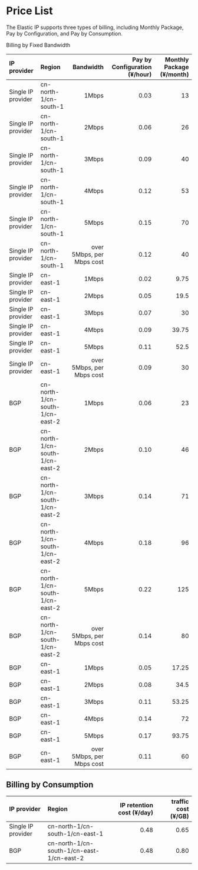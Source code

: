 # Price List

The Elastic IP supports three types of billing, including Monthly Package, Pay by Configuration, and Pay by Consumption.

Billing by Fixed Bandwidth

IP provider	| Region	|Bandwidth	| Pay by Configuration (¥/hour)	 |Monthly Package (¥/month) |
:---|:--- |---: |---: |---: |
Single IP provider	| cn-north-1/cn-south-1 | 1Mbps | 0.03	| 13	|
Single IP provider	| cn-north-1/cn-south-1 | 2Mbps | 0.06	| 26	|
Single IP provider	| cn-north-1/cn-south-1 | 3Mbps | 0.09	| 40	|
Single IP provider	| cn-north-1/cn-south-1 | 4Mbps | 0.12	| 53	|
Single IP provider	| cn-north-1/cn-south-1 | 5Mbps | 0.15	| 70	|
Single IP provider	| cn-north-1/cn-south-1 | over 5Mbps, per Mbps cost | 0.12	| 40	|
Single IP provider	| cn-east-1 | 1Mbps | 0.02	| 9.75	|
Single IP provider	| cn-east-1 | 2Mbps | 0.05	| 19.5	|
Single IP provider	| cn-east-1 | 3Mbps | 0.07	| 30	|
Single IP provider	| cn-east-1 | 4Mbps | 0.09	| 39.75	|
Single IP provider	| cn-east-1 | 5Mbps | 0.11	| 52.5	|
Single IP provider	| cn-east-1 | over 5Mbps, per Mbps cost | 0.09 |	 30	|
BGP	| cn-north-1/cn-south-1/cn-east-2 | 1Mbps | 0.06	| 23	|
BGP	| cn-north-1/cn-south-1/cn-east-2 | 2Mbps | 0.10	| 46	|
BGP	| cn-north-1/cn-south-1/cn-east-2 | 3Mbps | 0.14	| 71	|
BGP	| cn-north-1/cn-south-1/cn-east-2 | 4Mbps | 0.18	| 96	|
BGP	| cn-north-1/cn-south-1/cn-east-2 | 5Mbps | 0.22	| 125	|
BGP	| cn-north-1/cn-south-1/cn-east-2 | over 5Mbps, per Mbps cost | 0.14 | 80	|
BGP	| cn-east-1 | 1Mbps | 0.05	| 17.25	|
BGP	| cn-east-1 | 2Mbps | 0.08	| 34.5	|
BGP	| cn-east-1 | 3Mbps | 0.11	| 53.25	|
BGP	| cn-east-1 | 4Mbps | 0.14	| 72	|
BGP	| cn-east-1 | 5Mbps | 0.17	| 93.75	|
BGP	| cn-east-1 | over 5Mbps, per Mbps cost | 0.11 | 60	|
 


## Billing by Consumption

IP provider	| Region	| IP retention cost (¥/day)	 | traffic cost (¥/GB) |
:---|:--- |---: |---: |
Single IP provider	| cn-north-1/cn-south-1/cn-east-1 | 0.48| 0.65	|
BGP	| cn-north-1/cn-south-1/cn-east-1/cn-east-2 | 0.48 | 0.80	|
